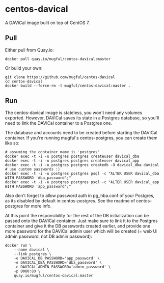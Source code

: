 centos-davical
==============

A DAViCal image built on top of CentOS 7.

Pull
----

Either pull from Quay.io:

    docker pull quay.io/mugful/centos-davical:master

Or build your own:

    git clone https://github.com/mugful/centos-davical
    cd centos-davical
    docker build --force-rm -t mugful/centos-davical:master .

Run
---

The centos-davical image is stateless, you won't need any volumes
exported. However, DAViCal saves its state in a Postgres database, so
you'll need to link the DAViCal container to a Postgres one.

The database and accounts need to be created before starting the
DAViCal container. If you're running mugful's centos-postgres, you
can create them like so:

    # assuming the container name is 'postgres'
    docker exec -t -i -u postgres postgres createuser davical_dba
    docker exec -t -i -u postgres postgres createuser davical_app
    docker exec -t -i -u postgres postgres createdb -O davical_dba davical
    # use custom passwords :)
    docker exec -t -i -u postgres postgres psql -c "ALTER USER davical_dba WITH PASSWORD 'dba_password';"
    docker exec -t -i -u postgres postgres psql -c "ALTER USER davical_app WITH PASSWORD 'app_password';"

Also don't forget to allow password auth in pg_hba.conf of your
Postgres, as its disabled by default in centos-postgres. See the
readme of centos-postgres for more info.

At this point the responsibility for the rest of the DB initialization
can be passed onto the DAViCal container. Just make sure to link it to
the Postgres container and give it the DB passwords created earlier,
and provide one more password for the DAViCal admin user which will be
created (= web UI admin password, not DB admin password):

    docker run \
        --name davical \
        --link postgres \
        -e DAVICAL_DB_PASSWORD='app_password' \
        -e DAVICAL_DBA_PASSWORD='dba_password' \
        -e DAVICAL_ADMIN_PASSWORD='admin_password' \
        -p 8080:80 \
        quay.io/mugful/centos-davical:master
